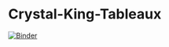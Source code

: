# Crystal-King-Tableaux

[![Binder](https://mybinder.org/badge_logo.svg)](https://mybinder.org/v2/gh/jdmeza/Crystal-King-Tableaux/master?urlpath=https%3A%2F%2Fgithub.com%2Fjdmeza%2FCrystal-King-Tableaux%2Fblob%2Fmaster%2FCrystal_King_Tableaux.ipynb)

